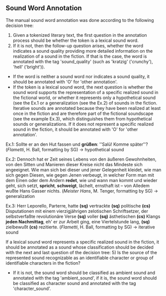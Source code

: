 ## Sound Word Annotation

The manual sound word annotation was done according to the following decision tree:
1) Given a tokenized literary text, the first question in the annotation process should be whether the token is a lexical sound word.
2) If it is not, then the follow-up question arises, whether the word indicates a sound quality providing more detailed information on the realization of a sound in the fiction. If that is the case, the word is annotated with the tag 'sound_quality' (such as 'kratzig' ('crunchy'), 'hell' ('bright')). 
- If the word is neither a sound word nor indicates a sound quality, it should be annotated with 'O' for 'other annotation'. 
- If the token is a lexical sound word, the next question is whether the sound word supports the representation of a specific realized sound in the fictional world, or whether it represents only a hypothetical sound (see the Ex.1 or a generalization (see the Ex.2) of sounds in the fiction. 
Iterative sounds are annotated because they have been realized at least once in the fiction and are therefore part of the fictional soundscape (see the example Ex.3), which distinguishes them from hypothetical sounds or generalizations.
If it does not represent a specific realized sound in the fiction, it should be annotated with 'O' for 'other annotation'.

Ex.1:    Sollte er an den Hut fassen und **grüßen**:  ''Salü! Komme später''? (_Flametti_, H. Ball, formatting by SG)  -> hypothetical sound

Ex.2:    Dennoch hat er Zeit seines Lebens von den äußeren Gewohnheiten, von den Sitten und Manieren dieser Kreise nicht das Mindeste sich angeeignet. Wie man sich bei dieser und jener Gelegenheit kleidet, wie man sich gegen Diesen, wie gegen Jenen verbeugt, in welcher Form man mit dem Einen oder dem Andern **redet**, wie und wann man kommt und wieder geht, sich setzt, **spricht**, **schweigt**, lächelt, ernsthaft ist – von Alledem wußte Hans Gasser nichts. (_Meister Hans_, M. Tenger, formatting by SG)  -> generalization

Ex.3:    Herr Leporello, Parterre, hatte **(sq)** vertrackte **(sq)** politische **(cs)** Disputationen mit einem vierzigjährigen zelotischen Schriftsetzer, der selbstverfaßte revolutionäre Verse **(sq)** voller **(sq)** ästhetischen **(cs)** Klangs **jeden Nachmittag**, eh' er zur Arbeit ging, eine Viertelstunde lang, **(sq)** zielbewußt **(cs)** rezitierte.  (_Flametti_, H. Ball, formatting by SG)  -> iterative sound
 
If a lexical sound word represents a specific realized sound in the fiction, it should be annotated as a sound whose classification should be decided with the next and last question of the decision tree: 
5) Is the source of the represented sound recognizable as an identifiable character or group of identifiable characters in the fiction? 
- If it is not, the sound word should be classified as ambient sound and annotated with the tag 'ambient_sound', if it is, the sound word should be classified as character sound and annotated with the tag 'character_sound'.

